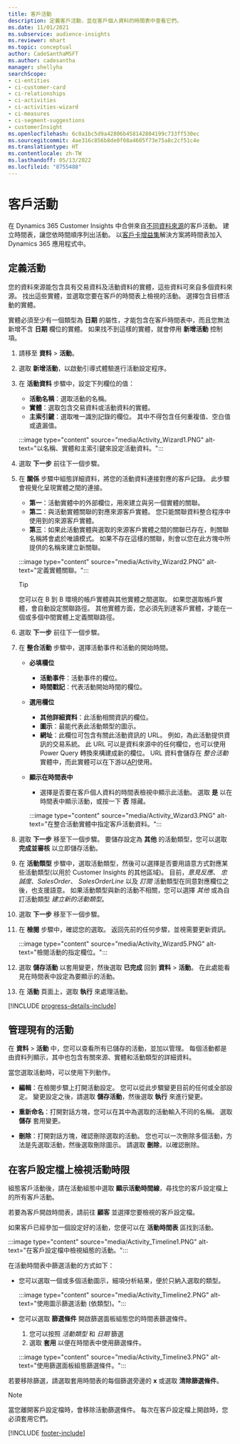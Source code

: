 ```yaml
---
title: 客戶活動
description: 定義客戶活動，並在客戶個人資料的時間表中查看它們。
ms.date: 11/01/2021
ms.subservice: audience-insights
ms.reviewer: mhart
ms.topic: conceptual
author: CadeSanthaMSFT
ms.author: cadesantha
manager: shellyha
searchScope:
- ci-entities
- ci-customer-card
- ci-relationships
- ci-activities
- ci-activities-wizard
- ci-measures
- ci-segment-suggestions
- customerInsight
ms.openlocfilehash: 6c0a1bc5d9a42806b458142804199c733ff530ec
ms.sourcegitcommit: 4ae316c856b8de0f08a4605f73e75a8c2cf51c4e
ms.translationtype: HT
ms.contentlocale: zh-TW
ms.lasthandoff: 05/13/2022
ms.locfileid: "8755488"
---
```

# <a name="customer-activities"></a>客戶活動

在 Dynamics 365 Customer Insights 中合併來自[不同資料來源](data-sources.md)的客戶活動。 建立時間表，讓您依時間順序列出活動。 以[客戶卡增益集](customer-card-add-in.md)解決方案將時間表加入 Dynamics 365 應用程式中。

## <a name="define-an-activity"></a>定義活動

您的資料來源能包含具有交易資料及活動資料的實體，這些資料可來自多個資料來源。 找出這些實體，並選取您要在客戶的時間表上檢視的活動。 選擇包含目標活動的實體。

實體必須至少有一個類型為 **日期** 的屬性，才能包含在客戶時間表中，而且您無法新增不含 **日期** 欄位的實體。 如果找不到這樣的實體，就會停用 **新增活動** 控制項。

1. 請移至 **資料** > **活動**。

1. 選取 **新增活動**，以啟動引導式體驗進行活動設定程序。

1. 在 **活動資料** 步驟中，設定下列欄位的值：

   - **活動名稱**：選取活動的名稱。
   - **實體**：選取包含交易資料或活動資料的實體。
   - **主索引鍵**：選取唯一識別記錄的欄位。 其中不得包含任何重複值、空白值或遺漏值。

   :::image type="content" source="media/Activity_Wizard1.PNG" alt-text="以名稱、實體和主索引鍵來設定活動資料。":::

1. 選取 **下一步** 前往下一個步驟。

1. 在 **關係** 步驟中組態詳細資料，將您的活動資料連接對應的客戶記錄。 此步驟會視覺化呈現實體之間的連接。  

   - **第一**：活動實體中的外部欄位，用來建立與另一個實體的關聯。
   - **第二**：與活動實體關聯的對應來源客戶實體。 您只能關聯資料整合程序中使用到的來源客戶實體。
   - **第三**：如果此活動實體與選取的來源客戶實體之間的關聯已存在，則關聯名稱將會處於唯讀模式。 如果不存在這樣的關聯，則會以您在此方塊中所提供的名稱來建立新關聯。

   :::image type="content" source="media/Activity_Wizard2.PNG" alt-text="定義實體關聯。":::

   > [!TIP]
   > 您可以在 B 到 B 環境的帳戶實體與其他實體之間選取。 如果您選取帳戶實體，會自動設定關聯路徑。 其他實體方面，您必須先到達客戶實體，才能在一個或多個中間實體上定義關聯路徑。

1. 選取 **下一步** 前往下一個步驟。 

1. 在 **整合活動** 步驟中，選擇活動事件和活動的開始時間。 
   - **必填欄位**
      - **活動事件**：活動事件的欄位。
      - **時間戳記**：代表活動開始時間的欄位。

   - **選用欄位**
      - **其他詳細資料**：此活動相關資訊的欄位。
      - **圖示**：最能代表此活動類型的圖示。
      - **網址**：此欄位可包含有關此活動資訊的 URL。 例如，為此活動提供資訊的交易系統。 此 URL 可以是資料來源中的任何欄位，也可以使用 Power Query 轉換來構建成新的欄位。 URL 資料會儲存在 *整合活動* 實體中，而此實體可以在下游以[API](apis.md)使用。

   - **顯示在時間表中**
      - 選擇是否要在客戶個人資料的時間表檢視中顯示此活動。 選取 **是** 以在時間表中顯示活動，或按一下 **否** 隱藏。

      :::image type="content" source="media/Activity_Wizard3.PNG" alt-text="在整合活動實體中指定客戶活動資料。":::

1. 選取 **下一步** 移至下一個步驟。 要儲存設定為 **其他** 的活動類型，您可以選取 **完成並審核** 以立即儲存活動。 

1. 在 **活動類型** 步驟中，選取活動類型，然後可以選擇是否要用語意方式對應某些活動類型(以用於 Customer Insights 的其他區域)。 目前，*意見反應*、 *忠誠度*、*SalesOrder*、 *SalesOrderLine* 以及 *訂閱* 活動類型在同意對應欄位之後，也支援語意。 如果活動類型與新的活動不相關，您可以選擇 *其他* 或為自訂活動類型 *建立新的活動類型*。

1. 選取 **下一步** 移至下一個步驟。 

1. 在 **檢閱** 步驟中，確認您的選取。 返回先前的任何步驟，並視需要更新資訊。

   :::image type="content" source="media/Activity_Wizard5.PNG" alt-text="檢閱活動的指定欄位。":::
   
1. 選取 **儲存活動** 以套用變更，然後選取 **已完成** 回到 **資料** > **活動**。 在此處能看見在時間表中設定為要顯示的活動。 

1. 在 **活動** 頁面上，選取 **執行** 來處理活動。 

[!INCLUDE [progress-details-include](includes/progress-details-pane.md)]

## <a name="manage-existing-activities"></a>管理現有的活動

在 **資料** > **活動** 中，您可以查看所有已儲存的活動，並加以管理。 每個活動都是由資料列顯示，其中也包含有關來源、實體和活動類型的詳細資料。

當您選取活動時，可以使用下列動作。 

- **編輯**：在檢閱步驟上打開活動設定。 您可以從此步驟變更目前的任何或全部設定。 變更設定之後，請選取 **儲存活動**，然後選取 **執行** 來進行變更。

- **重新命名**：打開對話方塊，您可以在其中為選取的活動輸入不同的名稱。 選取 **儲存** 套用變更。

- **刪除**：打開對話方塊，確認刪除選取的活動。 您也可以一次刪除多個活動，方法是先選取活動，然後選取刪除圖示。 請選取 **刪除**，以確認刪除。

## <a name="view-activity-timelines-on-customer-profiles"></a>在客戶設定檔上檢視活動時限

組態客戶活動後，請在活動組態中選取 **顯示活動時間線**，尋找您的客戶設定檔上的所有客戶活動。

若要為客戶開啟時間表，請前往 **顧客** 並選擇您要檢視的客戶設定檔。

如果客戶已經參加一個設定好的活動，您便可以在 **活動時間表** 區找到活動。

:::image type="content" source="media/Activity_Timeline1.PNG" alt-text="在客戶設定檔中檢視組態的活動。":::

在活動時間表中篩選活動的方式如下：

- 您可以選取一個或多個活動圖示，細項分析結果，便於只納入選取的類型。

  :::image type="content" source="media/Activity_Timeline2.PNG" alt-text="使用圖示篩選活動 (依類型)。":::

- 您可以選取 **篩選條件** 開啟篩選面板組態您的時間表篩選條件。

   1. 您可以按照 *活動類型* 和 *日期* 篩選
   1. 選取 **套用** 以便在時間表中使用篩選條件。

   :::image type="content" source="media/Activity_Timeline3.PNG" alt-text="使用篩選面板組態篩選條件。":::

若要移除篩選，請選取套用時間表的每個篩選旁邊的 **x** 或選取 **清除篩選條件**。


> [!NOTE]
> 當您離開客戶設定檔時，會移除活動篩選條件。 每次在客戶設定檔上開啟時，您必須套用它們。

[!INCLUDE [footer-include](includes/footer-banner.md)]
